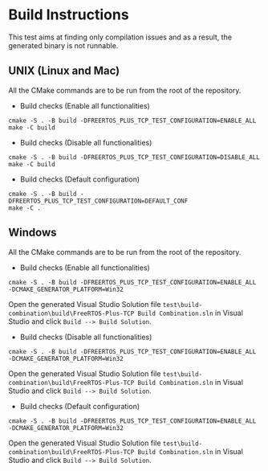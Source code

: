 # Build Instructions

This test aims at finding only compilation issues and as a result, the
generated binary is not runnable.

## UNIX (Linux and Mac)

All the CMake commands are to be run from the root of the repository.

* Build checks (Enable all functionalities)
```
cmake -S . -B build -DFREERTOS_PLUS_TCP_TEST_CONFIGURATION=ENABLE_ALL
make -C build
```

* Build checks (Disable all functionalities)
```
cmake -S . -B build -DFREERTOS_PLUS_TCP_TEST_CONFIGURATION=DISABLE_ALL
make -C build
```

* Build checks (Default configuration)
```
cmake -S . -B build -DFREERTOS_PLUS_TCP_TEST_CONFIGURATION=DEFAULT_CONF
make -C .
```

## Windows

All the CMake commands are to be run from the root of the repository.

* Build checks (Enable all functionalities)
```
cmake -S . -B build -DFREERTOS_PLUS_TCP_TEST_CONFIGURATION=ENABLE_ALL -DCMAKE_GENERATOR_PLATFORM=Win32
```
Open the generated Visual Studio Solution file `test\build-combination\build\FreeRTOS-Plus-TCP Build Combination.sln`
in Visual Studio and click `Build --> Build Solution`.

* Build checks (Disable all functionalities)
```
cmake -S . -B build -DFREERTOS_PLUS_TCP_TEST_CONFIGURATION=ENABLE_ALL -DCMAKE_GENERATOR_PLATFORM=Win32
```
Open the generated Visual Studio Solution file `test\build-combination\build\FreeRTOS-Plus-TCP Build Combination.sln`
in Visual Studio and click `Build --> Build Solution`.

* Build checks (Default configuration)
```
cmake -S . -B build -DFREERTOS_PLUS_TCP_TEST_CONFIGURATION=ENABLE_ALL -DCMAKE_GENERATOR_PLATFORM=Win32
```
Open the generated Visual Studio Solution file `test\build-combination\build\FreeRTOS-Plus-TCP Build Combination.sln`
in Visual Studio and click `Build --> Build Solution`.
